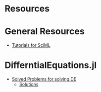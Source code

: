 # Resources 
# General Resources
* [Tutorials for SciML](https://tutorials.sciml.ai/)

# DifferntialEquations.jl
* [Solved Problems for solving DE](https://tutorials.sciml.ai/html/exercises/01-workshop_exercises.html)
   - [Solutions](https://tutorials.sciml.ai/html/exercises/02-workshop_solutions.html)